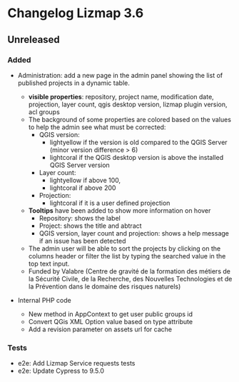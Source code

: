 # Changelog Lizmap 3.6

## Unreleased

### Added

* Administration: add a new page in the admin panel showing the list of published projects in a dynamic table. 

  * **visible properties**: repository, project name, modification date, projection, 
    layer count, qgis desktop version, lizmap plugin version, acl groups
  * The background of some properties are colored based on the values 
    to help the admin see what must be corrected:
    * QGIS version: 
      * lightyellow if the version is old compared to the QGIS Server (minor version difference > 6)
      * lightcoral if the QGIS desktop version is above the installed QGIS Server version
    * Layer count: 
      * lightyellow if above 100, 
      * lightcoral if above 200
    * Projection: 
      * lightcoral if it is a user defined projection
  * **Tooltips** have been added to show more information on hover
    * Repository: shows the label
    * Project: shows the title and abtract
    * QGIS version, layer count and projection: shows a help message if an issue has been detected
  * The admin user will be able to sort the projects by clicking on the columns header 
    or filter the list by typing the searched value in the top text input.
  * Funded by Valabre (Centre de gravité de la formation des métiers de la Sécurité Civile, de la Recherche, des Nouvelles Technologies et de la Prévention dans le domaine des risques naturels)

* Internal PHP code

  * New method in AppContext to get user public groups id
  * Convert QGis XML Option value based on type attribute
  - Add a revision parameter on assets url for cache



### Tests

- e2e: Add Lizmap Service requests tests
- e2e: Update Cypress to 9.5.0
